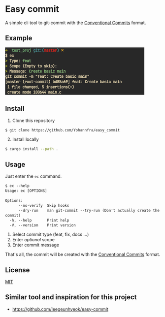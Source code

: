 # Easy commit

A simple cli tool to git-commit with the [Conventional Commits](https://www.conventionalcommits.org/en/v1.0.0/) format.

## Example

![example screenshot](.github/imgs/example_screenshot.png)

## Install

1. Clone this repository

```bash
$ git clone https://github.com/Yohannfra/easy_commit
```

2. Install locally

```bash
$ cargo install --path .
```

## Usage

Just enter the ```ec``` command.

```
$ ec --help
Usage: ec [OPTIONS]

Options:
      --no-verify  Skip hooks
      --dry-run    man git-commit --try-run (Don't actually create the commit)
  -h, --help       Print help
  -V, --version    Print version
```

1. Select commit type (feat, fix, docs ...)
2. Enter *optional* scope
3. Enter commit message

That's all, the commit will be created with the [Conventional Commits](https://www.conventionalcommits.org/) format.

## License

[MIT](./LICENSE)

## Similar tool and inspiration for this project

- https://github.com/leegeunhyeok/easy-commit
